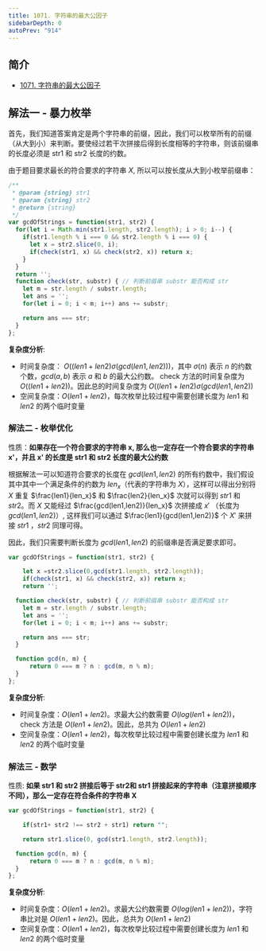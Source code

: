 ```yaml
---
title: 1071. 字符串的最大公因子
sidebarDepth: 0
autoPrev: "914"
---
```

 
## 简介
- [1071. 字符串的最大公因子](https://leetcode-cn.com/problems/greatest-common-divisor-of-strings/)

## 解法一 - 暴力枚举
首先，我们知道答案肯定是两个字符串的前缀，因此，我们可以枚举所有的前缀（从大到小）来判断。要使经过若干次拼接后得到长度相等的字符串，则该前缀串的长度必须是 str1 和 str2 长度的约数。

由于题目要求最长的符合要求的字符串 $X$, 所以可以按长度从大到小枚举前缀串：

```javascript
/**
 * @param {string} str1
 * @param {string} str2
 * @return {string}
 */
var gcdOfStrings = function(str1, str2) {
  for(let i = Math.min(str1.length, str2.length); i > 0; i--) {
    if(str1.length % i === 0 && str2.length % i === 0) {
      let x = str2.slice(0, i);
      if(check(str1, x) && check(str2, x)) return x;
    }
  }
  return '';
  function check(str, substr) { // 判断前缀串 substr 能否构成 str
    let m = str.length / substr.length;
    let ans = '';
    for(let i = 0; i < m; i++) ans += substr;

    return ans === str;
  }
};

```

**复杂度分析**:
- 时间复杂度： $O((len1+len2)\sigma(gcd(len1,len2)))$，其中 $\sigma(n)$ 表示 $n$ 的约数个数，$gcd(a, b)$ 表示 $a$ 和 $b$ 的最大公约数。 check 方法的时间复杂度为 $O((len1 + len2))$。因此总的时间复杂度为 $O((len1 + len2)\sigma(gcd(len1,len2))$
- 空间复杂度：$O(len1+len2)$，每次枚举比较过程中需要创建长度为 $len1$ 和 $len2$ 的两个临时变量

### 解法二 - 枚举优化
性质：**如果存在一个符合要求的字符串 x, 那么也一定存在一个符合要求的字符串 x'，并且 x' 的长度是 str1 和 str2 长度的最大公约数**

根据解法一可以知道符合要求的长度在 $gcd(len1, len2)$ 的所有约数中，我们假设其中其中一个满足条件的约数为 $len_x$（代表的字符串为 $X$），这样可以得出分别将 $X$ 重复 $\frac{len1}{len_x}$ 和 $\frac{len2}{len_x}$ 次就可以得到 $str1$ 和 $str2$。而 $X$ 又能经过 $\frac{gcd(len1,len2)}{len_x}$ 次拼接成 $x'$ （长度为 $gcd(len1, len2)$）, 这样我们可以通过 $\frac{len1}{gcd(len1,len2)}$ 个 $X'$ 来拼接 $str1$ ，$str2$ 同理可得。

因此，我们只需要判断长度为 $gcd(len1,len2)$ 的前缀串是否满足要求即可。

```javascript
var gcdOfStrings = function(str1, str2) {

    let x =str2.slice(0,gcd(str1.length, str2.length));
    if(check(str1, x) && check(str2, x)) return x;
    return '';

  function check(str, substr) { // 判断前缀串 substr 能否构成 str
    let m = str.length / substr.length;
    let ans = '';
    for(let i = 0; i < m; i++) ans += substr;

    return ans === str;
  }

  function gcd(n, m) {
      return 0 === m ? n : gcd(m, n % m);
  }
};
```
**复杂度分析**:
- 时间复杂度：$O(len1+len2)$。求最大公约数需要 $O(log(len1+len2))$，check 方法是 $O(len1+len2)$。因此，总共为 $O(len1+len2)$
- 空间复杂度：$O(len1+len2)$，每次枚举比较过程中需要创建长度为 $len1$ 和 $len2$ 的两个临时变量


### 解法三 - 数学
性质: **如果 str1 和 str2 拼接后等于 str2和 str1 拼接起来的字符串（注意拼接顺序不同），那么一定存在符合条件的字符串 X**

```javascript
var gcdOfStrings = function(str1, str2) {

    if(str1+ str2 !== str2 + str1) return "";

    return str1.slice(0, gcd(str1.length, str2.length));

  function gcd(n, m) {
      return 0 === m ? n : gcd(m, n % m);
  }
};

```
**复杂度分析**:
- 时间复杂度：$O(len1+len2)$。求最大公约数需要 $O(log(len1+len2))$，字符串比对是 $O(len1+len2)$。因此，总共为 $O(len1+len2)$
- 空间复杂度：$O(len1+len2)$，每次枚举比较过程中需要创建长度为 $len1$ 和 $len2$ 的两个临时变量